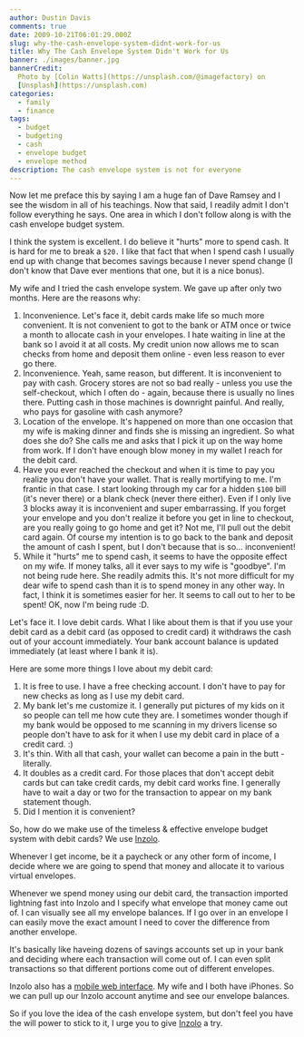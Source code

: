 ```yaml
---
author: Dustin Davis
comments: true
date: 2009-10-21T06:01:29.000Z
slug: why-the-cash-envelope-system-didnt-work-for-us
title: Why The Cash Envelope System Didn't Work for Us
banner: ./images/banner.jpg
bannerCredit:
  Photo by [Colin Watts](https://unsplash.com/@imagefactory) on
  [Unsplash](https://unsplash.com)
categories:
  - family
  - finance
tags:
  - budget
  - budgeting
  - cash
  - envelope budget
  - envelope method
description: The cash envelope system is not for everyone
---
```


Now let me preface this by saying I am a huge fan of Dave Ramsey and I see the
wisdom in all of his teachings. Now that said, I readily admit I don't follow
everything he says. One area in which I don't follow along is with the cash
envelope budget system.

I think the system is excellent. I do believe it "hurts" more to spend cash. It
is hard for me to break a `$20.` I like that fact that when I spend cash I
usually end up with change that becomes savings because I never spend change (I
don't know that Dave ever mentions that one, but it is a nice bonus).

My wife and I tried the cash envelope system. We gave up after only two months.
Here are the reasons why:

1. Inconvenience. Let's face it, debit cards make life so much more convenient.
   It is not convenient to got to the bank or ATM once or twice a month to
   allocate cash in your envelopes. I hate waiting in line at the bank so I
   avoid it at all costs. My credit union now allows me to scan checks from home
   and deposit them online - even less reason to ever go there.
2. Inconvenience. Yeah, same reason, but different. It is inconvenient to pay
   with cash. Grocery stores are not so bad really - unless you use the
   self-checkout, which I often do - again, because there is usually no lines
   there. Putting cash in those machines is downright painful. And really, who
   pays for gasoline with cash anymore?
3. Location of the envelope. It's happened on more than one occasion that my
   wife is making dinner and finds she is missing an ingredient. So what does
   she do? She calls me and asks that I pick it up on the way home from work. If
   I don't have enough blow money in my wallet I reach for the debit card.
4. Have you ever reached the checkout and when it is time to pay you realize you
   don't have your wallet. That is really mortifying to me. I'm frantic in that
   case. I start looking through my car for a hidden `$100` bill (it's never
   there) or a blank check (never there either). Even if I only live 3 blocks
   away it is inconvenient and super embarrassing. If you forget your envelope
   and you don't realize it before you get in line to checkout, are you really
   going to go home and get it? Not me, I'll pull out the debit card again. Of
   course my intention is to go back to the bank and deposit the amount of cash
   I spent, but I don't because that is so... inconvenient!
5. While it "hurts" me to spend cash, it seems to have the opposite effect on my
   wife. If money talks, all it ever says to my wife is "goodbye". I'm not being
   rude here. She readily admits this. It's not more difficult for my dear wife
   to spend cash than it is to spend money in any other way. In fact, I think it
   is sometimes easier for her. It seems to call out to her to be spent! OK, now
   I'm being rude :D.

Let's face it. I love debit cards. What I like about them is that if you use
your debit card as a debit card (as opposed to credit card) it withdraws the
cash out of your account immediately. Your bank account balance is updated
immediately (at least where I bank it is).

Here are some more things I love about my debit card:

1. It is free to use. I have a free checking account. I don't have to pay for
   new checks as long as I use my debit card.
2. My bank let's me customize it. I generally put pictures of my kids on it so
   people can tell me how cute they are. I sometimes wonder though if my bank
   would be opposed to me scanning in my drivers license so people don't have to
   ask for it when I use my debit card in place of a credit card. :)
3. It's thin. With all that cash, your wallet can become a pain in the butt -
   literally.
4. It doubles as a credit card. For those places that don't accept debit cards
   but can take credit cards, my debit card works fine. I generally have to wait
   a day or two for the transaction to appear on my bank statement though.
5. Did I mention it is convenient?

So, how do we make use of the timeless & effective envelope budget system with
debit cards? We use [Inzolo](http://inzolo.com).

Whenever I get income, be it a paycheck or any other form of income, I decide
where we are going to spend that money and allocate it to various virtual
envelopes.

Whenever we spend money using our debit card, the transaction imported lightning
fast into Inzolo and I specify what envelope that money came out of. I can
visually see all my envelope balances. If I go over in an envelope I can easily
move the exact amount I need to cover the difference from another envelope.

It's basically like haveing dozens of savings accounts set up in your bank and
deciding where each transaction will come out of. I can even split transactions
so that different portions come out of different envelopes.

Inzolo also has a [mobile web interface](https://m.inzolo.com). My wife and I
both have iPhones. So we can pull up our Inzolo account anytime and see our
envelope balances.

So if you love the idea of the cash envelope system, but don't feel you have the
will power to stick to it, I urge you to give [Inzolo](http://inzolo.com) a try.
